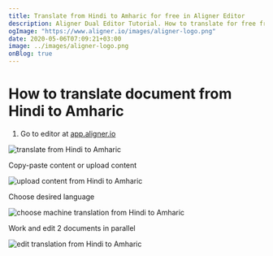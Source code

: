 ```yaml
---
title: Translate from Hindi to Amharic for free in Aligner Editor
description: Aligner Dual Editor Tutorial. How to translate for free from Hindi to Amharic. Aligner is multilingual document management platform. 
ogImage: "https://www.aligner.io/images/aligner-logo.png"
date: 2020-05-06T07:09:21+03:00
image: ../images/aligner-logo.png
onBlog: true
---
```


# How to translate document from Hindi to Amharic

1. Go to editor at [app.aligner.io](https://app.aligner.io "Aligner App web page")

![translate from Hindi to Amharic](../aligner-blank-editor.png "translate from Hindi to Amharic")

Copy-paste content or upload content

![upload content from Hindi to Amharic](../aligner-uploaded-document.png "upload content from Hindi to Amharic")

Choose desired language

![choose machine translation from Hindi to Amharic](../aligner-language-dropdown.png "choose machine translation from Hindi to Amharic")

Work and edit 2 documents in parallel

![edit translation from Hindi to Amharic](../aligner-double-sitded-editor.png "edit translation from Hindi to Amharic")

